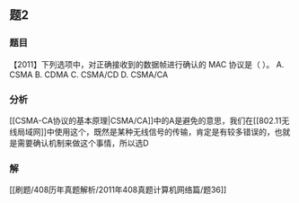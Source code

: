 ## 题2
### 题目
【2011】下列选项中，对正确接收到的数据帧进行确认的 MAC 协议是（ ）。
A. CSMA
B. CDMA
C. CSMA/CD
D. CSMA/CA
### 分析
[[CSMA-CA协议的基本原理|CSMA/CA]]中的A是避免的意思，我们在[[802.11无线局域网]]中使用这个，既然是某种无线信号的传输，肯定是有较多错误的，也就是需要确认机制来做这个事情，所以选D
### 解
[[刷题/408历年真题解析/2011年408真题计算机网络篇/题36]]